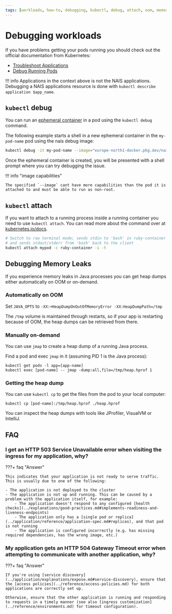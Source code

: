 ```yaml
---
tags: [workloads, how-to, debugging, kubectl, debug, attach, oom, memory, leaks]
---
```


# Debugging workloads

If you have problems getting your pods running you should check out the official documentation from Kubernetes:

- [Troubleshoot Applications](https://kubernetes.io/docs/tasks/debug-application-cluster/debug-application/)
- [Debug Running Pods](https://kubernetes.io/docs/tasks/debug-application-cluster/debug-running-pod/)

!!! info
    Applications in the context above is not the NAIS applications.
    Debugging a NAIS applications resource is done with `kubectl describe application $app_name`.


## `kubectl` debug

You can run an [ephemeral container](https://kubernetes.io/docs/concepts/workloads/pods/ephemeral-containers/) in a pod using the `kubectl debug` command.

The following example starts a shell in a new ephemeral container in the `my-pod-name` pod using the nais debug image:

```bash
kubectl debug -it my-pod-name --image="europe-north1-docker.pkg.dev/nais-io/nais/images/debug:latest" --profile=restricted
```

Once the ephemeral container is created, you will be presented with a shell prompt where you can try debugging the issue.

!!! info "image capabilities"

    The specified `--image` cant have more capabilities than the pod it is attached to and must be able to run as non-root.

## `kubectl` attach

If you want to attach to a running process inside a running container you need to use `kubectl attach`.
You can read more about the command over at [kubernetes.io/docs](https://kubernetes.io/docs/reference/kubectl/generated/kubectl_attach/).

```bash
# Switch to raw terminal mode; sends stdin to 'bash' in ruby-container from pod mypod
# and sends stdout/stderr from 'bash' back to the client
kubectl attach mypod -c ruby-container -i -t
```

## Debugging Memory Leaks

If you experience memory leaks in Java processes you can get heap dumps either automatically on OOM or on-demand.

### Automatically on OOM

Set `JAVA_OPTS` to `-XX:+HeapDumpOnOutOfMemoryError -XX:HeapDumpPath=/tmp`

The `/tmp` volume is maintained through restarts, so if your app is restarting because of OOM, the heap dumps can be retrieved from there.

### Manually on-demand

You can use `jmap` to create a heap dump of a running Java process.

Find a pod and exec `jmap` in it (assuming PID 1 is the Java process):
```
kubectl get pods -l app=[app-name]
kubectl exec [pod-name] -- jmap -dump:all,file=/tmp/heap.hprof 1
```

### Getting the heap dump

You can use `kubectl cp` to get the files from the pod to your local computer:

```
kubectl cp [pod-name]:/tmp/heap.hprof ./heap.hprof
```

You can inspect the heap dumps with tools like JProfiler, VisualVM or IntelliJ.

## FAQ

### I get an HTTP 503 Service Unavailable error when visiting the ingress for my application, why?

???+ faq "Answer"

    This indicates that your application is not ready to serve traffic. This is usually due to one of the following:

    - The application is not deployed to the cluster
    - The application is not up and running. This can be caused by a problem with the application itself, for example:
        - The application doesn't respond to any configured [health checks](../explanations/good-practices.md#implements-readiness-and-liveness-endpoints)
        - The application only has a [single pod or replica](../application/reference/application-spec.md#replicas), and that pod is not running
        - The application is configured incorrectly (e.g. has missing required dependencies, has the wrong image, etc.)

### My application gets an HTTP 504 Gateway Timeout error when attempting to communicate with another application, why?

???+ faq "Answer"

    If you're using [service discovery](../application/explanations/expose.md#service-discovery), ensure that the [access policies](../reference/access-policies.md) for both applications are correctly set up.

    Otherwise, ensure that the other application is running and responding to requests in a timely manner (see also [ingress customization](../reference/environments.md) for timeout configuration).
